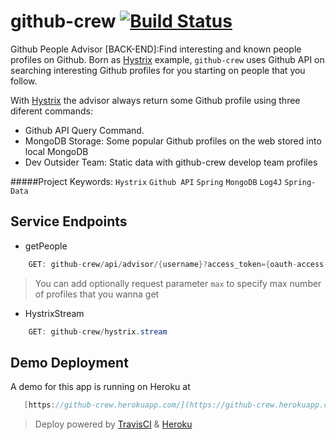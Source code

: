 # github-crew  [![Build Status](https://travis-ci.org/lexmartinez/github-crew.svg?branch=master)](https://travis-ci.org/lexmartinez/github-crew)

Github People Advisor [BACK-END]:Find interesting and known people profiles on Github.
Born as [Hystrix](https://github.com/Netflix/Hystrix) example, `github-crew` uses Github API on searching interesting
Github profiles for you starting on people that you follow.

With [Hystrix](https://github.com/Netflix/Hystrix) the advisor always return some Github profile using three diferent commands:
+ Github API Query Command.
+ MongoDB Storage: Some popular Github profiles on the web stored into local MongoDB
+ Dev Outsider Team: Static data with github-crew develop team profiles

#####Project Keywords: `Hystrix` `Github API` `Spring` `MongoDB` `Log4J` `Spring-Data` 


## Service Endpoints

+ getPeople
```java
    GET: github-crew/api/advisor/{username}?access_token={oauth-access-token}
```
> You can add optionally request parameter `max` to specify max number of profiles that you wanna get

+ HystrixStream
```java
    GET: github-crew/hystrix.stream
```

## Demo Deployment
A demo for this app is running on Heroku at 
```java
   [https://github-crew.herokuapp.com/](https://github-crew.herokuapp.com/)
```
> Deploy powered by [TravisCI](https://travis-ci.org/) & [Heroku](https://heroku.com)